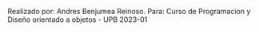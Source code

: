 Realizado por: Andres Benjumea Reinoso.
Para: Curso de Programacion y Diseño orientado a objetos - UPB 2023-01

